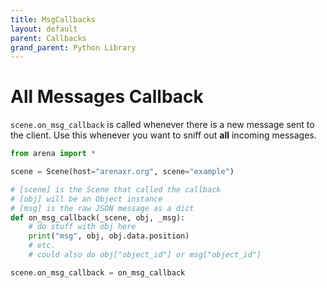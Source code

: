 ```yaml
---
title: MsgCallbacks
layout: default
parent: Callbacks
grand_parent: Python Library
---
```


# All Messages Callback

`scene.on_msg_callback` is called whenever there is a new message sent to the client. Use this whenever you want to sniff out **all** incoming messages.

```python
from arena import *

scene = Scene(host="arenaxr.org", scene="example")

# [scene] is the Scene that called the callback
# [obj] will be an Object instance
# [msg] is the raw JSON message as a dict
def on_msg_callback(_scene, obj, _msg):
    # do stuff with obj here
    print("msg", obj, obj.data.position)
    # etc.
    # could also do obj["object_id"] or msg["object_id"]

scene.on_msg_callback = on_msg_callback
```

